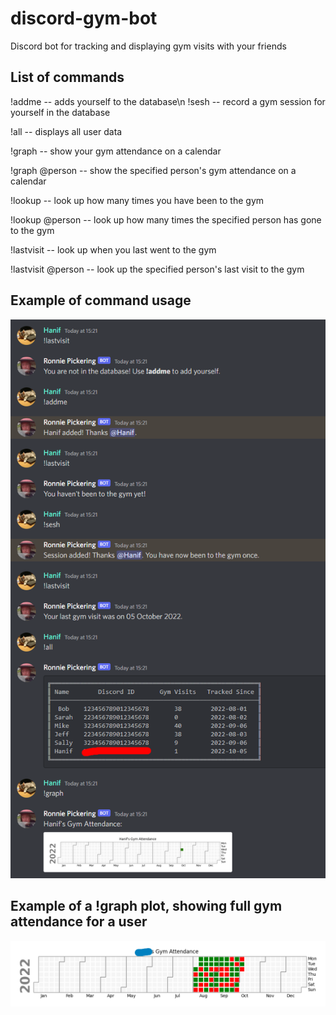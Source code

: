 # discord-gym-bot
Discord bot for tracking and displaying gym visits with your friends

## List of commands

!addme -- adds yourself to the database\n
!sesh -- record a gym session for yourself in the database

!all -- displays all user data

!graph -- show your gym attendance on a calendar

!graph @person -- show the specified person's gym attendance on a calendar

!lookup -- look up how many times you have been to the gym

!lookup @person -- look up how many times the specified person has gone to the gym

!lastvisit -- look up when you last went to the gym

!lastvisit @person -- look up the specified person's last visit to the gym

## Example of command usage

![](Images/example_commands.png)

## Example of a !graph plot, showing full gym attendance for a user

![](Images/example_gym_attendance_plot.png)
